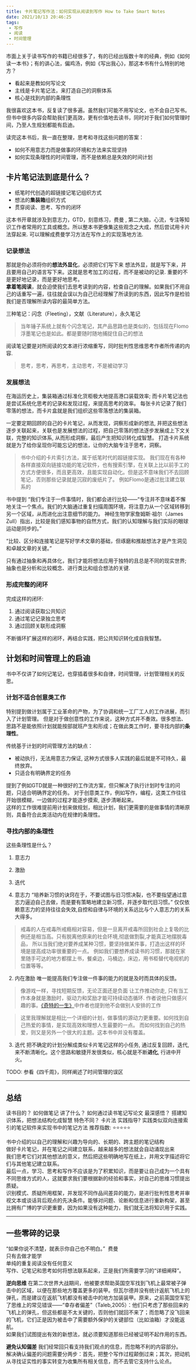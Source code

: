 ```yaml
---
title: 卡片笔记写作法：如何实现从阅读到写作 How to Take Smart Notes
date: 2021/10/13 20:46:25
tags:
 - 写作
 - 阅读
 - 时间管理
---
```


市面上关于读书写作的书籍已经很多了，有的已经出版数十年的经典，例如《如何读一本书》；有的讲心法，偏鸡汤，例如《写出我心》，那这本书有什么特别的地方？
* 看起来是教如何写论文
* 主线是卡片笔记法，来打造自己的洞察体系
* 核心是找到内部的条理性

我很喜欢这本书，反复读了很多遍。虽然我们可能不用写论文，也不会自己写书。但书中很多内容会帮助我们更高效，更有价值地去读书，同时对于我们如何管理时间，乃至人生规划都能有启迪。

读完这本书后，我一直在整理，思考和寻找这些问题的答案：
* 如何不用意志力而是做事的环境和方法来实现坚持
* 如何实现条理性的时间管理，而不是依赖总是失效的时间计划

<!-- more -->

## 卡片笔记法到底是什么？

* 纸笔时代创造的超链接记笔记组织方式
* 想法的**集装箱**组织方式
* 贯穿阅读、思考、写作的闭环

这本书开章就涉及到意志力，GTD，刻意练习，费曼 , 第二大脑，心流，专注等知识工作者常用的工具或概念。所以整本书更像集这些观念之大成，然后尝试用卡片法穿起来. 可以理解成费曼学习方法在写作上的实现落地方法.

### 记录想法
那就是你必须将你的**想法外显化**，必须把它们写下来
想法外显，就是写下来，并且要用自己的语言写下来。这就是思考加工的过程，而不是被动的记录. 重要的不是更好地记录，而是更好地思考。  
**拿着笔阅读**，就会迫使我们去思考读到的内容，检查自己的理解。如果我们不用自己的话重写一遍，往往就会误以为自己已经理解了所读到的东西，因此写作是检验我们是否理解所读内容的最简单方法。

三种笔记：闪念（Fleeting），文献（Literature），永久笔记
> 当年锤子系统上就有个闪念笔记，其产品思路也是类似的，包括现在Flomo浮墨笔记也是如此。都是要随时随地捕捉住自己的想法

阅读笔记要是对所阅读的文本进行浓缩重写，同时批判性思维思考作者所传递的内容.
> 思考，思考，再思考，主动思考，不是被动学习

### 发展想法
在海运历史上，集装箱通过标准化货柜极大地提高港口装载效率; 而卡片笔记法也是尝试系统化思考的记录和发现过程，来提高思考的效率。
每张卡片记录了我们零落的想法，而卡片盒就是我们组织这些零落想法的集装箱。  

一定要定期回顾的自己的卡片笔记，从而发现，洞察形成新的想法, 并把这些想法逐步关联起来，关联也是发展想法的过程，把自己零落的想法逐步发展成上下文关联，完整的知识体系, 从而形成洞察，最后产生把知识转化成智慧。
打造卡片系统就是为了给你呈现你可能忘记的想法，让你的大脑专注于思考，洞察。
> 书中介绍的卡片索引方法，属于纸笔时代的超链接实现。 我们现在有各种各样直接双向链接功能的笔记软件，也有搜索引擎，在关联上比以前手工的方式方便很多，而且更高效，且能实现自动化。但是这不意味我们不去回顾笔记，否则那些记录就是沉寂的废纸片了。
> 例如Flomo是通过批注建立联系的

书中提到
“我们专注于一件事情时，我们都会进行比较——“专注并不意味着不懈地关注一个焦点。我们的大脑通过重复扫描周围环境，将注意力从一个区域转移到另一个区域，从而进化出注意细节的能力。
神经生物学家詹姆斯·祖尔（James Zull）指出，比较是我们感知事物的自然方式，我们的认知理解与我们实际的眼球运动是同步的。”  

“比较、区分和连接笔记是写好学术文章的基础，但琢磨和推敲想法才是产生洞见和卓越文章的关键。” 

只有通过抽象和再具体化，我们才能将想法应用于独特的且总是不同的现实世界; 抽象也是分析和比较概念、进行类比和组合想法的关键.

### 形成完整的闭环
完成这样的闭环:
1) 通过阅读获取公共知识 
2) 通过笔记记录独立思考 
3) 通过回顾关联形成洞察

不断循环扩展这样的闭环，再结合实践，把公共知识转化成自我智慧。

## 计划和时间管理上的启迪
书中不仅讲了如何记笔记，也穿插着很多和自律，时间管理，计划管理相关的反思。

### 计划不适合创意类工作
特别提到做计划属于工业革命的产物，为了协调和统一工厂工人的工作进展，而引入了计划管理。 但是对于做创意性的工作来说，这种方式并不奏效。很多想法、思路不是能依照计划就能按部就班产生和形成；在做此类工作时，要寻找内部的**条理性**。

传统基于计划的时间管理方法的缺点：  
* 被动执行，无法用意志力保证, 这种方式很多人实践的最后就是不可持久，最终放弃。
* 只适合有明确界定的任务

提到了例如GTD就是一种很好的工作流方案，但只解决了执行计划时专注的问题，只适合明确界定的任务。
对于创意类工作，例如写作，编程，这类工作往往开始很模糊，一边做的过程才能逐步摸索, 逐步清晰起来。  
这样的工作很难提前用计划来做规划，相比计划，我们更需要的是做事情的清晰原则，具备符合此类活动内在规律的条理性。

### 寻找内部的条理性
这些条理性是什么？
1. 意志力 
2. 激励
3. 迭代 

1. 意志力
“培养新习惯的诀窍在于，不要试图与旧习惯决裂，也不要指望通过意志力逼迫自己去做，而是要有策略地建立新习惯，并逐步取代旧习惯。” 
仅仅依赖意志力的坚持往往会失效,自控和自律与环境的关系远比与个人意志力的关系大得多。
> 戒毒的人在戒毒所戒瘾相对容易，但是一旦离开戒毒所回到社会上复吸的比例还是相当高。只有脱离他原来的社会环境,彻底做割裂,才能真正地摆脱毒品，
所以当我们绝对要养成某种习惯，要坚持做某件事，打造出这样的环境是提高成功率很重要的一点。
例如我们要想养成读书的习惯，那就在家里随手可达的地方都摆上书，餐桌边，马桶边，床边，用书柜替代电视机的位置等等。

2. 内在激励
唯一能提高我们专注做一件事的能力的就是及时而具体的反馈。  
>像游戏一样，寻找短期反馈，无论正面还是负面
让工作推动你走, 只有当工作本身就是激励时，驱动力和奖励才能可持续动态循环. 
作者说他只做感兴趣的事。[《奇特的一生》](../biography/人生如登山/)中作者也提到他不会做别人安排的工作

> 这里我理解就是相比一个详细的计划，做事情的源动力更重要。如何找到自己热爱的事情，是实现高效和理想人生最要的一点。 而如何找到自己的热爱，则又是另外一个很大的主题。这本书中并没有覆盖。

3. 迭代
把不确定的计划分解成类似卡片笔记这样的小任务, 通过反复回顾，迭代, 来不断清晰化。这个思路和敏捷开发很类似，核心就是不断**进化**, 行进中开火。

TODO: 参看《四千周》，同样阐述了时间管理的误区

---
## 总结
读书目的？ 如何做笔记
讲了什么？ 如何通过读书笔记写论文
最深感悟？ 搭建知识体系，把想法结构化成智慧
特色不同？ 卡片法
实践指导?  实践类似双向连接索引的笔记软件来实现书中的笔记方法
推荐指数:  ⭐️⭐️⭐⭐️⭐️ ️ 


书中介绍的以自己的理解和兴趣为导向的、长期的、跨主题的笔记结构  
做好卡片笔记，并在笔记之间建立联系，越来越多的想法就会自动涌现出来  
我们思考它们对其他想法的意义，然后把这些明确地写在纸上，并用文字描述将它们与其他笔记建立联系。  
最后一点，学习、思考和写作不应该是为了积累知识，而是要让自己成为一个具有不同思维方式的人，这就要求我们要根据新的经验和事实，对自己的思维习惯提出质疑。  
识别模式、质疑所用框架，并发现不同作品间差异的能力，是进行批判性思考并审视文本或谈话背后观点的先决条件。能够对问题、论断和信息进行重新构架，甚至比拥有广博的学识更重要，因为如果没有这种能力，我们就无法将知识用于实践。


---
## 一些零碎的记录
“如果你说不清楚，就表示你自己也不明白。”  费曼  
只有去做才能学  
单纯的重复阅读没有任何意义  
写作、记笔记和思考如何将想法联系起来，正是我们所需要学习的“详细阐释”。  

**逆向思维**
在第二次世界大战期间，他被要求帮助英国空军找到飞机上最常被子弹击中的区域，以便在那些地方覆盖更多的装甲。但瓦尔德并没有统计返航飞机上的弹孔，而是建议在返航飞机都没有被击中的地方加装装甲。原来，之前英国空军犯了思维上的常见错误——“幸存者偏差”（Taleb,2005）：他们只考虑了那些回来的飞机上的弹孔，但这些都是不太关键的，否则他们就回不来了；而忽略了没飞回来的飞机，它们正是因为被击中了需要额外保护的关键部位（比如油箱）才没能返航。  
如果我们试图提出有效的新想法，就必须要知道那些已经被证明不起作用的东西。  


**避免认知偏差**
我们经常回只看支持我们观点的信息，而忽略不利的内容部分。  
解决确认偏差的问题需要分两步：首先，把整个写作过程颠倒过来；其次，把动机从寻找证实性的事实转变为收集所有相关信息，而不去管它支持什么论点。  